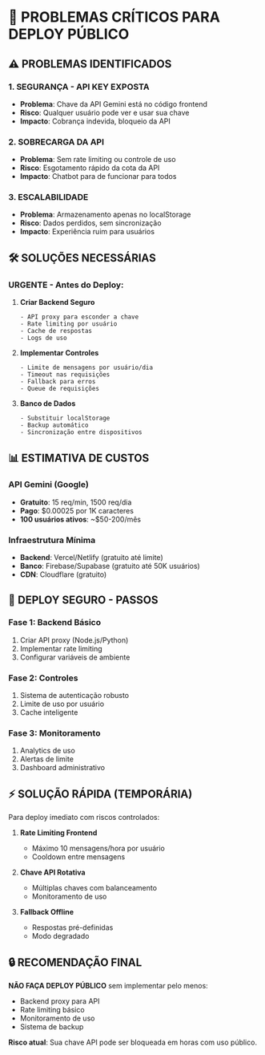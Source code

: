 # 🚨 PROBLEMAS CRÍTICOS PARA DEPLOY PÚBLICO

## ⚠️ **PROBLEMAS IDENTIFICADOS**

### 1. **SEGURANÇA - API KEY EXPOSTA**
- **Problema**: Chave da API Gemini está no código frontend
- **Risco**: Qualquer usuário pode ver e usar sua chave
- **Impacto**: Cobrança indevida, bloqueio da API

### 2. **SOBRECARGA DA API**
- **Problema**: Sem rate limiting ou controle de uso
- **Risco**: Esgotamento rápido da cota da API
- **Impacto**: Chatbot para de funcionar para todos

### 3. **ESCALABILIDADE**
- **Problema**: Armazenamento apenas no localStorage
- **Risco**: Dados perdidos, sem sincronização
- **Impacto**: Experiência ruim para usuários

## 🛠️ **SOLUÇÕES NECESSÁRIAS**

### **URGENTE - Antes do Deploy:**

1. **Criar Backend Seguro**
   ```
   - API proxy para esconder a chave
   - Rate limiting por usuário
   - Cache de respostas
   - Logs de uso
   ```

2. **Implementar Controles**
   ```
   - Limite de mensagens por usuário/dia
   - Timeout nas requisições
   - Fallback para erros
   - Queue de requisições
   ```

3. **Banco de Dados**
   ```
   - Substituir localStorage
   - Backup automático
   - Sincronização entre dispositivos
   ```

## 📊 **ESTIMATIVA DE CUSTOS**

### **API Gemini (Google)**
- **Gratuito**: 15 req/min, 1500 req/dia
- **Pago**: $0.00025 por 1K caracteres
- **100 usuários ativos**: ~$50-200/mês

### **Infraestrutura Mínima**
- **Backend**: Vercel/Netlify (gratuito até limite)
- **Banco**: Firebase/Supabase (gratuito até 50K usuários)
- **CDN**: Cloudflare (gratuito)

## 🚀 **DEPLOY SEGURO - PASSOS**

### **Fase 1: Backend Básico**
1. Criar API proxy (Node.js/Python)
2. Implementar rate limiting
3. Configurar variáveis de ambiente

### **Fase 2: Controles**
1. Sistema de autenticação robusto
2. Limite de uso por usuário
3. Cache inteligente

### **Fase 3: Monitoramento**
1. Analytics de uso
2. Alertas de limite
3. Dashboard administrativo

## ⚡ **SOLUÇÃO RÁPIDA (TEMPORÁRIA)**

Para deploy imediato com riscos controlados:

1. **Rate Limiting Frontend**
   - Máximo 10 mensagens/hora por usuário
   - Cooldown entre mensagens

2. **Chave API Rotativa**
   - Múltiplas chaves com balanceamento
   - Monitoramento de uso

3. **Fallback Offline**
   - Respostas pré-definidas
   - Modo degradado

## 🔒 **RECOMENDAÇÃO FINAL**

**NÃO FAÇA DEPLOY PÚBLICO** sem implementar pelo menos:
- Backend proxy para API
- Rate limiting básico  
- Monitoramento de uso
- Sistema de backup

**Risco atual**: Sua chave API pode ser bloqueada em horas com uso público.